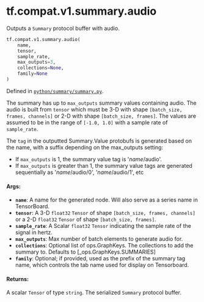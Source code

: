 <div itemscope itemtype="http://developers.google.com/ReferenceObject">
<meta itemprop="name" content="tf.compat.v1.summary.audio" />
<meta itemprop="path" content="Stable" />
</div>

# tf.compat.v1.summary.audio

Outputs a `Summary` protocol buffer with audio.

``` python
tf.compat.v1.summary.audio(
    name,
    tensor,
    sample_rate,
    max_outputs=3,
    collections=None,
    family=None
)
```



Defined in [`python/summary/summary.py`](/code/stable/tensorflow/python/summary/summary.py).

<!-- Placeholder for "Used in" -->

The summary has up to `max_outputs` summary values containing audio. The
audio is built from `tensor` which must be 3-D with shape `[batch_size,
frames, channels]` or 2-D with shape `[batch_size, frames]`. The values are
assumed to be in the range of `[-1.0, 1.0]` with a sample rate of
`sample_rate`.

The `tag` in the outputted Summary.Value protobufs is generated based on the
name, with a suffix depending on the max_outputs setting:

*  If `max_outputs` is 1, the summary value tag is '*name*/audio'.
*  If `max_outputs` is greater than 1, the summary value tags are
   generated sequentially as '*name*/audio/0', '*name*/audio/1', etc

#### Args:


* <b>`name`</b>: A name for the generated node. Will also serve as a series name in
  TensorBoard.
* <b>`tensor`</b>: A 3-D `float32` `Tensor` of shape `[batch_size, frames, channels]`
  or a 2-D `float32` `Tensor` of shape `[batch_size, frames]`.
* <b>`sample_rate`</b>: A Scalar `float32` `Tensor` indicating the sample rate of the
  signal in hertz.
* <b>`max_outputs`</b>: Max number of batch elements to generate audio for.
* <b>`collections`</b>: Optional list of ops.GraphKeys.  The collections to add the
  summary to.  Defaults to [_ops.GraphKeys.SUMMARIES]
* <b>`family`</b>: Optional; if provided, used as the prefix of the summary tag name,
  which controls the tab name used for display on Tensorboard.


#### Returns:

A scalar `Tensor` of type `string`. The serialized `Summary` protocol
buffer.
